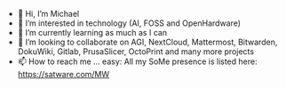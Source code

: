 - 👋 Hi, I’m Michael
- 👀 I’m interested in technology (AI, FOSS and OpenHardware)
- 🌱 I’m currently learning as much as I can
- 💞️ I’m looking to collaborate on AGI, NextCloud, Mattermost, Bitwarden, DokuWiki, Gitlab, PrusaSlicer, OctoPrint and many more projects
- 📫 How to reach me ... easy: All my SoMe presence is listed here: https://satware.com/MW
